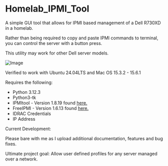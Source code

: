 # Homelab_IPMI_Tool
A simple GUI tool that allows for IPMI based management of a Dell R730XD in a homelab. 

Rather than being required to copy and paste IPMI commands to terminal, you can control the server with a button press.

This utility may work for other Dell server models. 

![Image](https://github.com/user-attachments/assets/1aab9510-3c8d-4770-acc5-3228ecf5c5cb)

Verified to work with Ubuntu 24.04LTS and Mac OS 15.3.2 - 15.6.1

Requires the following:

- Python 3.12.3
- Python3-tk
- IPMItool - Version 1.8.19 found [here.](https://github.com/ipmitool/ipmitool)
- FreeIPMI - Version 1.6.13 found [here.](https://www.gnu.org/software/freeipmi/)
- IDRAC Credentials
- IP Address


Current Development:


Please bare with me as I upload additional documentation, features and bug fixes. 

Ultimate project goal: Allow user defined profiles for any server managed over a network. 
